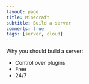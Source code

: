 ```yaml
---
layout: page
title: Minecraft
subtitle: Build a server
comments: true
tags: [server, cloud]
---
```


Why you should build a server:

- Control over plugins
- Free
- 24/7

